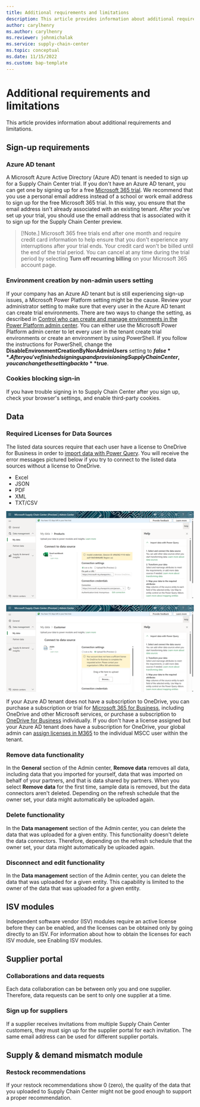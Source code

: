 ```yaml
---
title: Additional requirements and limitations
description: This article provides information about additional requirements and limitations.
author: carylhenry
ms.author: carylhenry
ms.reviewer: johnmichalak
ms.service: supply-chain-center
ms.topic: conceptual
ms.date: 11/15/2022
ms.custom: bap-template
---
```


# Additional requirements and limitations

This article provides information about additional requirements and limitations.

## Sign-up requirements

### Azure AD tenant

A Microsoft Azure Active Directory (Azure AD) tenant is needed to sign up for a Supply Chain Center trial. If you don't have an Azure AD tenant, you can get one by signing up for a free [Microsoft 365 trial](https://www.microsoft.com/microsoft-365/try).  We recommend that you use a personal email address instead of a school or work email address to sign up for the free Microsoft 365 trial. In this way, you ensure that the email address isn't already associated with an existing tenant. After you've set up your trial, you should use the email address that is associated with it to sign up for the Supply Chain Center preview.

>[!Note.]
> Microsoft 365 free trials end after one month and require credit card information to help ensure that you don't experience any interruptions after your trial ends. Your credit card won't be billed until the end of the trial period. You can cancel at any time during the trial period by selecting **Turn off recurring billing** on your Microsoft 365 account page.

### Environment creation by non-admin users setting

If your company has an Azure AD tenant but is still experiencing sign-up issues, a Microsoft Power Platform setting might be the cause. Review your administrator setting to make sure that every user in the Azure AD tenant can create trial environments. There are two ways to change the setting, as described in [Control who can create and manage environments in the Power Platform admin center](/power-platform/admin/control-environment-creation). You can either use the Microsoft Power Platform admin center to let every user in the tenant create trial environments or create an environment by using PowerShell. If you follow the instructions for PowerShell, change the **DisableEnvironmentCreationByNonAdminUsers** setting to **$false**. After you've finished signing up and provisioning Supply Chain Center, you can change the setting back to **$true**.

### Cookies blocking sign-in

If you have trouble signing in to Supply Chain Center after you sign up, check your browser's settings, and enable third-party cookies.

## Data

### Required Licenses for Data Sources 

The listed data sources require that each user have a license to OneDrive for Business in order to [import data with Power Query](/power-query/sharepoint-onedrive-files). You will receive the error messages pictured below if you try to connect to the listed data sources without a license to OneDrive.

- Excel
- JSON
- PDF
- XML
- TXT/CSV

![A screenshot importing an xlsx file to data management error](media/xls-import.png)

![A screenshot importing a json file to data management error](media/json-import.png)

If your Azure AD tenant does not have a subscription to OneDrive, you can purchase a subscription or trial for [Microsoft 365 for Business](/microsoft-365/microsoft-365-business-standard-one-month-trial), including OneDrive and other Microsoft services, or purchase a subscription to [OneDrive for Business](https://www.microsoft.com/en-us/microsoft-365/onedrive/compare-onedrive-plans?activetab=tab:primaryr2) individually. If you don't have a license assigned but your Azure AD tenant does have a subscription for OneDrive, your global admin can [assign licenses in M365](/microsoft-365/admin/manage/assign-licenses-to-users?view=o365-worldwide) to the individual MSCC user within the tenant. 


### Remove data functionality

In the **General** section of the Admin center, **Remove data** removes all data, including data that you imported for yourself, data that was imported on behalf of your partners, and that is data shared by partners. When you select **Remove data** for the first time, sample data is removed, but the data connectors aren't deleted. Depending on the refresh schedule that the owner set, your data might automatically be uploaded again.

### Delete functionality

In the **Data management** section of the Admin center, you can delete the data that was uploaded for a given entity. This functionality doesn't delete the data connectors. Therefore, depending on the refresh schedule that the owner set, your data might automatically be uploaded again.

### Disconnect and edit functionality

In the **Data management** section of the Admin center, you can delete the data that was uploaded for a given entity. This capability is limited to the owner of the data that was uploaded for a given entity.

## ISV modules

Independent software vendor (ISV) modules require an active license before they can be enabled, and the licenses can be obtained only by going directly to an ISV. For information about how to obtain the licenses for each ISV module, see Enabling ISV modules.

## Supplier portal

### Collaborations and data requests

Each data collaboration can be between only you and one supplier. Therefore, data requests can be sent to only one supplier at a time.

### Sign up for suppliers

If a supplier receives invitations from multiple Supply Chain Center customers, they must sign up for the supplier portal for each invitation. The same email address can be used for different supplier portals.

## Supply & demand mismatch module

### Restock recommendations

If your restock recommendations show 0 (zero), the quality of the data that you uploaded to Supply Chain Center might not be good enough to support a proper recommendation.
